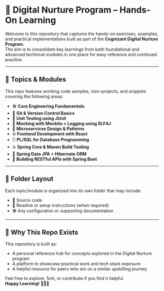 # 📘 Digital Nurture Program – Hands-On Learning 

Welcome to this repository that captures the hands-on exercises, examples, and practical implementations built as part of the **Cognizant Digital Nurture Program**.  
The aim is to consolidate key learnings from both foundational and advanced technical modules in one place for easy reference and continued practice.

---

## 🧠 Topics & Modules

This repo features working code samples, mini-projects, and snippets covering the following areas:

- 🛠️ **Core Engineering Fundamentals**  
- 🔧 **Git & Version Control Basics**  
- 🧪 **Unit Testing using JUnit**  
- 🧙 **Mocking with Mockito + Logging using SLF4J**  
- 🔗 **Microservices Design & Patterns**  
- 🌐 **Frontend Development with React**  
- 🗄️ **PL/SQL for Database Programming**  
- ☕ **Spring Core & Maven Build Tooling**  
- 🧬 **Spring Data JPA + Hibernate ORM**  
- 🚀 **Building RESTful APIs with Spring Boot**

---

## 📁 Folder Layout

Each topic/module is organized into its own folder that may include:
- 📄 Source code  
- 📘 Readme or setup instructions (when required)  
- 🛠️ Any configuration or supporting documentation

---

## 🎯 Why This Repo Exists

This repository is built as:
- A personal reference hub for concepts explored in the Digital Nurture program  
- A platform to showcase practical work and tech stack exposure  
- A helpful resource for peers who are on a similar upskilling journey

Feel free to explore, fork, or contribute if you find it helpful.  
**Happy Learning!** 🌱💡🚀

